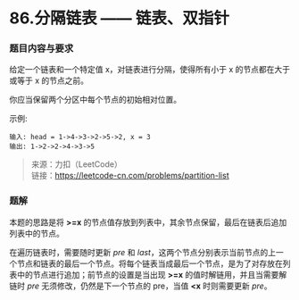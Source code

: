 # 86.分隔链表 —— 链表、双指针

### 题目内容与要求

给定一个链表和一个特定值 x，对链表进行分隔，使得所有小于 x 的节点都在大于或等于 x 的节点之前。

你应当保留两个分区中每个节点的初始相对位置。

示例:
```
输入: head = 1->4->3->2->5->2, x = 3
输出: 1->2->2->4->3->5
```

> 来源：力扣（LeetCode）\
链接：https://leetcode-cn.com/problems/partition-list

### 题解

本题的思路是将 **>=x** 的节点值存放到列表中，其余节点保留，最后在链表后追加列表中的节点。

在遍历链表时，需要随时更新 _pre_ 和 _last_，这两个节点分别表示当前节点的上一个节点和链表的最后一个节点。将每个链表当成最后一个节点，是为了对存放在列表中的节点进行追加；前节点的设置是当出现 **>=x** 的值时解链用，并且当需要解链时 _pre_ 无须修改，仍然是下一个节点的 pre，当值 **<x** 时则需要更新 _pre_。
